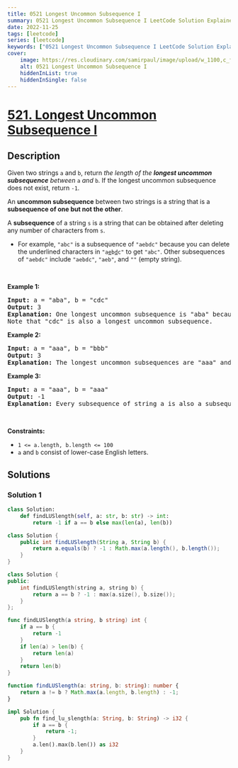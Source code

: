 ```yaml
---
title: 0521 Longest Uncommon Subsequence I
summary: 0521 Longest Uncommon Subsequence I LeetCode Solution Explained
date: 2022-11-25
tags: [leetcode]
series: [leetcode]
keywords: ["0521 Longest Uncommon Subsequence I LeetCode Solution Explained in all languages", "0521 Longest Uncommon Subsequence I", "LeetCode", "leetcode solution in Python3 C++ Java Go PHP Ruby Swift TypeScript Rust C# JavaScript C", "GeeksforGeeks", "InterviewBit", "Coding Ninjas", "HackerRank", "HackerEarth", "CodeChef", "TopCoder", "AlgoExpert", "freeCodeCamp", "Codeforces", "GitHub", "AtCoder", "Samir Paul"]
cover:
    image: https://res.cloudinary.com/samirpaul/image/upload/w_1100,c_fit,co_rgb:FFFFFF,l_text:Arial_75_bold:0521 Longest Uncommon Subsequence I - Solution Explained/problem-solving.webp
    alt: 0521 Longest Uncommon Subsequence I
    hiddenInList: true
    hiddenInSingle: false
---
```



# [521. Longest Uncommon Subsequence I](https://leetcode.com/problems/longest-uncommon-subsequence-i)


## Description

<p>Given two strings <code>a</code> and <code>b</code>, return <em>the length of the <strong>longest uncommon subsequence</strong> between </em><code>a</code> <em>and</em> <code>b</code>. If the longest uncommon subsequence does not exist, return <code>-1</code>.</p>

<p>An <strong>uncommon subsequence</strong> between two strings is a string that is a <strong>subsequence of one but not the other</strong>.</p>

<p>A <strong>subsequence</strong> of a string <code>s</code> is a string that can be obtained after deleting any number of characters from <code>s</code>.</p>

<ul>
	<li>For example, <code>&quot;abc&quot;</code> is a subsequence of <code>&quot;aebdc&quot;</code> because you can delete the underlined characters in <code>&quot;a<u>e</u>b<u>d</u>c&quot;</code> to get <code>&quot;abc&quot;</code>. Other subsequences of <code>&quot;aebdc&quot;</code> include <code>&quot;aebdc&quot;</code>, <code>&quot;aeb&quot;</code>, and <code>&quot;&quot;</code> (empty string).</li>
</ul>

<p>&nbsp;</p>
<p><strong class="example">Example 1:</strong></p>

<pre>
<strong>Input:</strong> a = &quot;aba&quot;, b = &quot;cdc&quot;
<strong>Output:</strong> 3
<strong>Explanation:</strong> One longest uncommon subsequence is &quot;aba&quot; because &quot;aba&quot; is a subsequence of &quot;aba&quot; but not &quot;cdc&quot;.
Note that &quot;cdc&quot; is also a longest uncommon subsequence.
</pre>

<p><strong class="example">Example 2:</strong></p>

<pre>
<strong>Input:</strong> a = &quot;aaa&quot;, b = &quot;bbb&quot;
<strong>Output:</strong> 3
<strong>Explanation:</strong>&nbsp;The longest uncommon subsequences are &quot;aaa&quot; and &quot;bbb&quot;.
</pre>

<p><strong class="example">Example 3:</strong></p>

<pre>
<strong>Input:</strong> a = &quot;aaa&quot;, b = &quot;aaa&quot;
<strong>Output:</strong> -1
<strong>Explanation:</strong>&nbsp;Every subsequence of string a is also a subsequence of string b. Similarly, every subsequence of string b is also a subsequence of string a.
</pre>

<p>&nbsp;</p>
<p><strong>Constraints:</strong></p>

<ul>
	<li><code>1 &lt;= a.length, b.length &lt;= 100</code></li>
	<li><code>a</code> and <code>b</code> consist of lower-case English letters.</li>
</ul>

## Solutions

### Solution 1

<!-- tabs:start -->

```python
class Solution:
    def findLUSlength(self, a: str, b: str) -> int:
        return -1 if a == b else max(len(a), len(b))
```

```java
class Solution {
    public int findLUSlength(String a, String b) {
        return a.equals(b) ? -1 : Math.max(a.length(), b.length());
    }
}
```

```cpp
class Solution {
public:
    int findLUSlength(string a, string b) {
        return a == b ? -1 : max(a.size(), b.size());
    }
};
```

```go
func findLUSlength(a string, b string) int {
	if a == b {
		return -1
	}
	if len(a) > len(b) {
		return len(a)
	}
	return len(b)
}
```

```ts
function findLUSlength(a: string, b: string): number {
    return a != b ? Math.max(a.length, b.length) : -1;
}
```

```rust
impl Solution {
    pub fn find_lu_slength(a: String, b: String) -> i32 {
        if a == b {
            return -1;
        }
        a.len().max(b.len()) as i32
    }
}
```

<!-- tabs:end -->

<!-- end -->
